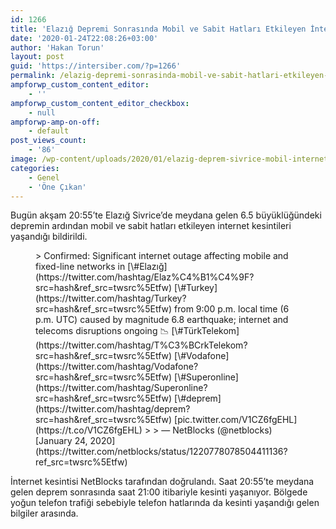 ```yaml
---
id: 1266
title: 'Elazığ Depremi Sonrasında Mobil ve Sabit Hatları Etkileyen İnternet Kesintisi Yaşanıyor'
date: '2020-01-24T22:08:26+03:00'
author: 'Hakan Torun'
layout: post
guid: 'https://intersiber.com/?p=1266'
permalink: /elazig-depremi-sonrasinda-mobil-ve-sabit-hatlari-etkileyen-internet-kesintisi-yasaniyor/
ampforwp_custom_content_editor:
    - ''
ampforwp_custom_content_editor_checkbox:
    - null
ampforwp-amp-on-off:
    - default
post_views_count:
    - '86'
image: /wp-content/uploads/2020/01/elazig-deprem-sivrice-mobil-internet-telefon-kesinti.jpg
categories:
    - Genel
    - 'Öne Çıkan'
---
```


Bugün akşam 20:55’te Elazığ Sivrice’de meydana gelen 6.5 büyüklüğündeki depremin ardından mobil ve sabit hatları etkileyen internet kesintileri yaşandığı bildirildi.

<figure class="wp-block-embed-twitter wp-block-embed is-type-rich is-provider-twitter"><div class="wp-block-embed__wrapper">> Confirmed: Significant internet outage affecting mobile and fixed-line networks in [\#Elazığ](https://twitter.com/hashtag/Elaz%C4%B1%C4%9F?src=hash&ref_src=twsrc%5Etfw) [\#Turkey](https://twitter.com/hashtag/Turkey?src=hash&ref_src=twsrc%5Etfw) from 9:00 p.m. local time (6 p.m. UTC) caused by magnitude 6.8 earthquake; internet and telecoms disruptions ongoing 📉 [\#TürkTelekom](https://twitter.com/hashtag/T%C3%BCrkTelekom?src=hash&ref_src=twsrc%5Etfw) [\#Vodafone](https://twitter.com/hashtag/Vodafone?src=hash&ref_src=twsrc%5Etfw) [\#Superonline](https://twitter.com/hashtag/Superonline?src=hash&ref_src=twsrc%5Etfw) [\#deprem](https://twitter.com/hashtag/deprem?src=hash&ref_src=twsrc%5Etfw) [pic.twitter.com/V1CZ6fgEHL](https://t.co/V1CZ6fgEHL)
> 
> — NetBlocks (@netblocks) [January 24, 2020](https://twitter.com/netblocks/status/1220778078504411136?ref_src=twsrc%5Etfw)

<script async="" charset="utf-8" src="https://platform.twitter.com/widgets.js"></script></div></figure>İnternet kesintisi NetBlocks tarafından doğrulandı. Saat 20:55’te meydana gelen deprem sonrasında saat 21:00 itibariyle kesinti yaşanıyor. Bölgede yoğun telefon trafiği sebebiyle telefon hatlarında da kesinti yaşandığı gelen bilgiler arasında.